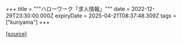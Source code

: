 +++
title = """ハローワーク「求人情報」"""
date = 2022-12-29T23:30:00.000Z
expiryDate = 2025-04-21T08:37:48.309Z
tags = ["kuriyama"]
+++


[[source]](https://www.town.kuriyama.hokkaido.jp/soshiki/51/20382.html)
